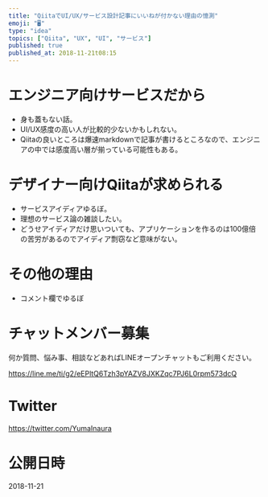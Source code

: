 ```yaml
---
title: "QiitaでUI/UX/サービス設計記事にいいねが付かない理由の憶測"
emoji: "🖥"
type: "idea"
topics: ["Qiita", "UX", "UI", "サービス"]
published: true
published_at: 2018-11-21t08:15
---
```


# エンジニア向けサービスだから

- 身も蓋もない話。
- UI/UX感度の高い人が比較的少ないかもしれない。
- Qiitaの良いところは爆速markdownで記事が書けるところなので、エンジニアの中では感度高い層が揃っている可能性もある。


# デザイナー向けQiitaが求められる

- サービスアイディアゆるぼ。
- 理想のサービス論の雑談したい。
- どうせアイディアだけ思いついても、アプリケーションを作るのは100億倍の苦労があるのでアイディア剽窃など意味がない。

# その他の理由

- コメント欄でゆるぼ








<!-- Update From Qiita API -->

# チャットメンバー募集


何か質問、悩み事、相談などあればLINEオープンチャットもご利用ください。

https://line.me/ti/g2/eEPltQ6Tzh3pYAZV8JXKZqc7PJ6L0rpm573dcQ





# Twitter


https://twitter.com/YumaInaura


<!-- Update From Qiita API -->



# 公開日時

2018-11-21
